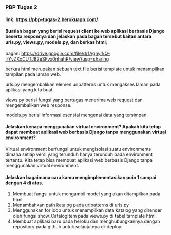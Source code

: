 ### PBP Tugas 2
#### link: https://pbp-tugas-2.herokuapp.com/


#### Buatlah bagan yang berisi request client ke web aplikasi berbasis Django beserta responnya dan jelaskan pada bagan tersebut kaitan antara urls.py, views.py, models.py, dan berkas html;
bagan: https://drive.google.com/file/d/1AgnyrkQ-irYvZXoCUTJ82eSFvx0nhahR/view?usp=sharing

berkas html merupakan sebuah text file berisi template untuk menampilkan tampilan pada laman web.

urls.py mengembalikan elemen urlpatterns untuk mengakses laman pada aplikasi yang kita buat.

views.py berisi fungsi yang bertugas menerima web request dan mengembalikan web response.

models.py berisi informasi esensial mengenai data yang tersimpan.

#### Jelaskan kenapa menggunakan virtual environment? Apakah kita tetap dapat membuat aplikasi web berbasis Django tanpa menggunakan virtual environment?
Virtual environment berfungsi untuk mengisolasi suatu environments dimana setiap versi yang terunduh hanya terunduh pada environment tertentu. Kita tetap bisa membuat aplikasi web berbasis Django tanpa menggunakan virtual environment.

#### Jelaskan bagaimana cara kamu mengimplementasikan poin 1 sampai dengan 4 di atas.
1. Membuat fungsi untuk mengambil model yang akan ditampilkan pada html.
2. Menambahkan path katalog pada urlpatterns di urls.py
3. Menggunakan for loop untuk menampilkan data katalog yang dirender oleh fungsi show_CatalogItem pada views.py di tabel tamplate html.
4. Membuat aplikasi baru pada heroku dan menghubungkannya dengan repository pada github untuk selanjutnya di-deploy. 